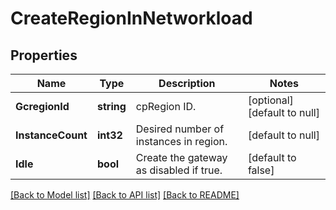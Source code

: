 # CreateRegionInNetworkload

## Properties
Name | Type | Description | Notes
------------ | ------------- | ------------- | -------------
**GcregionId** | **string** | cpRegion ID. | [optional] [default to null]
**InstanceCount** | **int32** | Desired number of instances in region. | [default to null]
**Idle** | **bool** | Create the gateway as disabled if true. | [default to false]

[[Back to Model list]](../README.md#documentation-for-models) [[Back to API list]](../README.md#documentation-for-api-endpoints) [[Back to README]](../README.md)


